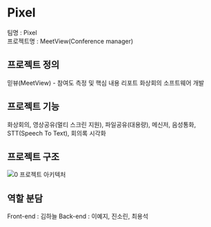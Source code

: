 # Pixel
팀명 : Pixel  
프로젝트명 : MeetView(Conference manager)


## 프로젝트 정의
믿뷰(MeetView) - 참여도 측정 및 핵심 내용 리포트 화상회의 소프트웨어 개발

## 프로젝트 기능
화상회의, 영상공유(멀티 스크린 지원), 파일공유(대용량), 메신저, 음성통화, STT(Speech To Text), 회의록 시각화

## 프로젝트 구조
![0  프로젝트 아키텍처](https://user-images.githubusercontent.com/19161231/57301103-2aecf380-7113-11e9-9726-c013b8bd819e.png)


## 역할 분담

Front-end : 김하늘
Back-end : 이예지, 진소린, 최용석
